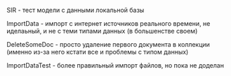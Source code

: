 SIR - тест модели с данными локальной базы

ImportData - импорт с интернет источников реального времени, не иделаьный, и не с теми типами данных (в большенстве своем)

DeleteSomeDoc - просто удаление первого документа в коллекции (именно из-за него кстати все и проблемы с типом данных)

ImportDataTest - более правильный импорт файлов, но пока не доделан
